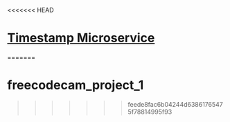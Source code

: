 <<<<<<< HEAD

# [Timestamp Microservice](https://www.freecodecamp.org/learn/apis-and-microservices/apis-and-microservices-projects/timestamp-microservice)
=======
# freecodecam_project_1
>>>>>>> feede8fac6b04244d63861765475f78814995f93
